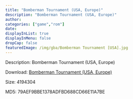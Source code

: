```yaml
---
title: "Bomberman Tournament (USA, Europe)"
description: "Bomberman Tournament (USA, Europe)"
author: 
categories: ["game","rom"]
date: 
displayInList: true
displayInMenu: false
dropCap: false
featuredImage: /img/gba/Bomberman Tournament [USA].jpg
---
```


Description: Bomberman Tournament (USA, Europe)

Download: <a style="text-decoration:underline;" href="https://mega.nz/#!GCIwVYpb!b1UtlbKHUNgJQxSPKHF8UY3A0GOa0BYwTXddJxqNne8" target = "_blank" rel = "nofollow" > Bomberman Tournament (USA, Europe)</a>

Size: 4194304

MD5: 79AEF9BBE1378ADFBD688CD66E11A7BE

